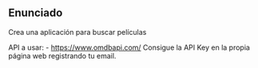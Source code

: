 ## Enunciado

Crea una aplicación para buscar películas

API a usar: - https://www.omdbapi.com/
Consigue la API Key en la propia página web registrando tu email.
